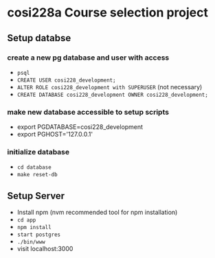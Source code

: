 # cosi228a Course selection project

## Setup databse
### create a new pg database and user with access
- `psql`
- `CREATE USER cosi228_development;`
- `ALTER ROLE cosi228_development with SUPERUSER` (not necessary)
- `CREATE DATABASE cosi228_development OWNER cosi228_development;`
 
### make new database accessible to setup scripts
- export PGDATABASE=cosi228_development
- export PGHOST='127.0.0.1'

### initialize database
- `cd database`
- `make reset-db`

## Setup Server
- Install npm (nvm recommended tool for npm installation)
- `cd app`
- `npm install`
- `start postgres`
- `./bin/www`
- visit localhost:3000
